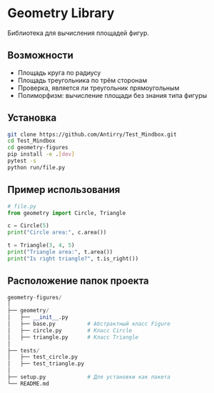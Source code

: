 # Geometry Library

Библиотека для вычисления площадей фигур.

## Возможности
- Площадь круга по радиусу
- Площадь треугольника по трём сторонам
- Проверка, является ли треугольник прямоугольным
- Полиморфизм: вычисление площади без знания типа фигуры

## Установка
```bash
git clone https://github.com/Antirry/Test_Mindbox.git
cd Test_Mindbox
cd geometry-figures
pip install -e .[dev]
pytest -s
python run/file.py
```

## Пример использования
```py
# file.py
from geometry import Circle, Triangle

c = Circle(5)
print("Circle area:", c.area())

t = Triangle(3, 4, 5)
print("Triangle area:", t.area())
print("Is right triangle?", t.is_right())
```

## Расположение папок проекта

```py
geometry-figures/
│
├── geometry/
│   ├── __init__.py
│   ├── base.py          # Абстрактный класс Figure
│   ├── circle.py        # Класс Circle
│   ├── triangle.py      # Класс Triangle
│
├── tests/
│   ├── test_circle.py
│   ├── test_triangle.py
│
├── setup.py             # Для установки как пакета
└── README.md
```